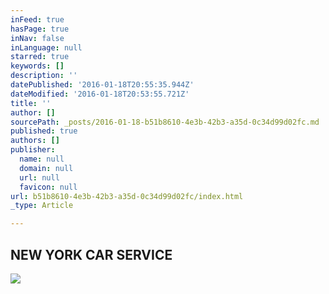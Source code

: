 ```yaml
---
inFeed: true
hasPage: true
inNav: false
inLanguage: null
starred: true
keywords: []
description: ''
datePublished: '2016-01-18T20:55:35.944Z'
dateModified: '2016-01-18T20:53:55.721Z'
title: ''
author: []
sourcePath: _posts/2016-01-18-b51b8610-4e3b-42b3-a35d-0c34d99d02fc.md
published: true
authors: []
publisher:
  name: null
  domain: null
  url: null
  favicon: null
url: b51b8610-4e3b-42b3-a35d-0c34d99d02fc/index.html
_type: Article

---
```

## NEW YORK CAR SERVICE
![](https://the-grid-user-content.s3-us-west-2.amazonaws.com/68d32f23-eb0c-43c1-a2d5-c4cadf8d1985.jpg)